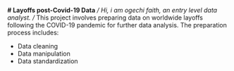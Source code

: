 **# Layoffs post-Covid-19 Data**
    */ Hi, i am ogechi faith, an entry level data analyst.
/* This project involves preparing data on worldwide layoffs following  the COVID-19 pandemic for further data analysis.
The preparation process includes:
- Data cleaning
- Data manipulation
- Data standardization
